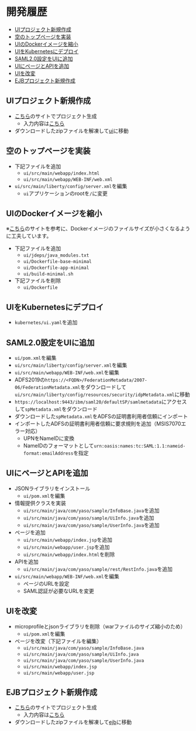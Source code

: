 <!-- omit in toc -->
# 開発履歴

- [UIプロジェクト新規作成](#uiプロジェクト新規作成)
- [空のトップページを実装](#空のトップページを実装)
- [UIのDockerイメージを縮小](#uiのdockerイメージを縮小)
- [UIをKubernetesにデプロイ](#uiをkubernetesにデプロイ)
- [SAML2.0設定をUIに追加](#saml20設定をuiに追加)
- [UIにページとAPIを追加](#uiにページとapiを追加)
- [UIを改変](#uiを改変)
- [EJBプロジェクト新規作成](#ejbプロジェクト新規作成)

## UIプロジェクト新規作成

- [こちら](https://openliberty.io/start/)のサイトでプロジェクト生成
  - 入力内容は[こちら](./generate-project-ui.png)
- ダウンロードしたzipファイルを解凍して[ui](./ui/)に移動

## 空のトップページを実装

- 下記ファイルを追加
  - `ui/src/main/webapp/index.html`
  - `ui/src/main/webapp/WEB-INF/web.xml`
- `ui/src/main/liberty/config/server.xml`を編集
    - `ui`アプリケーションのrootを`/`に変更

## UIのDockerイメージを縮小

※[こちら](https://community.ibm.com/community/user/wasdevops/blogs/joseph-mcclure/2021/11/08/creating-a-minimized-liberty-container-image)のサイトを参考に、Dockerイメージのファイルサイズが小さくなるように工夫しています。

- 下記ファイルを追加
  - `ui/jdeps/java_modules.txt`
  - `ui/Dockerfile-base-minimal`
  - `ui/Dockerfile-app-minimal`
  - `ui/build-minimal.sh`
- 下記ファイルを削除
  - `ui/Dockerfile`

## UIをKubernetesにデプロイ

- `kubernetes/ui.yaml`を追加

## SAML2.0設定をUIに追加

- `ui/pom.xml`を編集
- `ui/src/main/liberty/config/server.xml`を編集
- `ui/src/main/webapp/WEB-INF/web.xml`を編集
- ADFS2019の`https://<FQDN>/FederationMetadata/2007-06/FederationMetadata.xml`をダウンロードして` ui/src/main/liberty/config/resources/security/idpMetadata.xml`に移動
- `https://localhost:9443/ibm/saml20/defaultSP/samlmetadata`にアクセスして`spMetadata.xml`をダウンロード
- ダウンロードした`spMetadata.xml`をADFSの証明書利用者信頼にインポート
- インポートしたADFSの証明書利用者信頼に要求規則を追加（MSIS7070エラー対応）
  - UPNをNameIDに変換
  - NameIDのフォーマットとして`urn:oasis:names:tc:SAML:1.1:nameid-format:emailAddress`を指定

## UIにページとAPIを追加

- JSONライブラリをインストール
  - `ui/pom.xml`を編集
- 情報提供クラスを実装
  - `ui/src/main/java/com/yaso/sample/InfoBase.java`を追加
  - `ui/src/main/java/com/yaso/sample/UiInfo.java`を追加
  - `ui/src/main/java/com/yaso/sample/UserInfo.java`を追加
- ページを追加
  - `ui/src/main/webapp/index.jsp`を追加
  - `ui/src/main/webapp/user.jsp`を追加
  - `ui/src/main/webapp/index.html`を削除
- APIを追加
  - `ui/src/main/java/com/yaso/sample/rest/RestInfo.java`を追加
- `ui/src/main/webapp/WEB-INF/web.xml`を編集
  - ページのURLを設定
  - SAML認証が必要なURLを変更

## UIを改変

- microprofileとjsonライブラリを削除（warファイルのサイズ縮小のため）
  - `ui/pom.xml`を編集
- ページを改変（下記ファイルを編集）
  - `ui/src/main/java/com/yaso/sample/InfoBase.java`
  - `ui/src/main/java/com/yaso/sample/UiInfo.java`
  - `ui/src/main/java/com/yaso/sample/UserInfo.java`
  - `ui/src/main/webapp/index.jsp`
  - `ui/src/main/webapp/user.jsp`

## EJBプロジェクト新規作成

- [こちら](https://openliberty.io/start/)のサイトでプロジェクト生成
  - 入力内容は[こちら](./generate-project-ejb.png)
- ダウンロードしたzipファイルを解凍して[ejb](./ejb/)に移動
